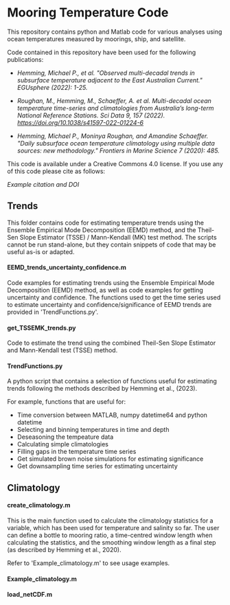 # Mooring Temperature Code

This repository contains python and Matlab code for various analyses using ocean temperatures measured by moorings, ship, and satellite. 

Code contained in this repository have been used for the following publications: 

* _Hemming, Michael P., et al. "Observed multi-decadal trends in subsurface temperature adjacent to the East Australian Current." EGUsphere (2022): 1-25._

* _Roughan, M., Hemming, M., Schaeffer, A. et al. Multi-decadal ocean temperature time-series and climatologies from Australia’s long-term National Reference Stations. Sci Data 9, 157 (2022). https://doi.org/10.1038/s41597-022-01224-6_

* _Hemming, Michael P., Moninya Roughan, and Amandine Schaeffer. "Daily subsurface ocean temperature climatology using multiple data sources: new methodology." Frontiers in Marine Science 7 (2020): 485._

This code is available under a Creative Commons 4.0 license. If you use any of this code please cite as follows:

_Example citation and DOI_

## Trends

This folder contains code for estimating temperature trends using the Ensemble Empirical Mode Decomposition (EEMD) method, and the Theil-Sen Slope Estimator (TSSE) / Mann-Kendall (MK) test method. 
The scripts cannot be run stand-alone, but they contain snippets of code that may be useful as-is or adapted. 

#### EEMD_trends_uncertainty_confidence.m

Code examples for estimating trends using the Ensemble Empirical Mode Decomposition (EEMD) method, as well as code examples for getting uncertainty and confidence. The functions used to get the time series used to estimate uncertainty and confidence/significance of EEMD trends are provided in 'TrendFunctions.py'. 

#### get_TSSEMK_trends.py

Code to estimate the trend using the combined Theil-Sen Slope Estimator and Mann-Kendall test (TSSE) method. 

#### TrendFunctions.py

A python script that contains a selection of functions useful for estimating trends following the methods described by Hemming et al., (2023).

For example, functions that are useful for:

* Time conversion between MATLAB, numpy datetime64 and python datetime
* Selecting and binning temperatures in time and depth
* Deseasoning the tempeature data
* Calculating simple climatologies
* Filling gaps in the temperature time series
* Get simulated brown noise simulations for estimating significance
* Get downsampling time series for estimating uncertainty

## Climatology

#### create_climatology.m

This is the main function used to calculate the climatology statistics for a variable, which has been used for temperature and salinity so far. The user can define a bottle to mooring ratio, a time-centred window length when calculating the statistics, and the smoothing window length as a final step (as described by Hemming et al., 2020).

Refer to 'Example_climatology.m' to see usage examples. 

#### Example_climatology.m


#### load_netCDF.m


